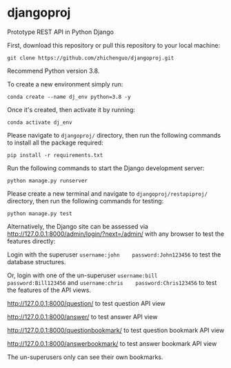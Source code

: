 # djangoproj
Prototype REST API in Python Django

<p>First, download this repository or pull this repository to your local machine:</p>
<pre><code>git clone https://github.com/zhichenguo/djangoproj.git</code></pre>

<p>Recommend Python version 3.8. </p>
<p>To create a new environment simply run:</p>
<pre><code>conda create --name dj_env python=3.8 -y</code></pre>
<p>Once it's created, then activate it by running:</p>
<pre><code>conda activate dj_env</code></pre>

<p>Please navigate to <code>djangoproj/</code> directory, then run the following commands to install all the package required:</p>
<pre><code>pip install -r requirements.txt</code></pre>

<p>Run the following commands to start the Django development server:</p>
<pre><code>python manage.py runserver</code></pre>

<p>Please create a new terminal and navigate to <code>djangoproj/restapiproj/</code> directory, then run the following commands for testing:</p>
<pre><code>python manage.py test</code></pre>

<p>Alternatively, the Django site can be assessed via <a href="http://127.0.0.1:8000/admin/login/?next=/admin/" rel="nofollow">http://127.0.0.1:8000/admin/login/?next=/admin/</a> with any browser to test the features directly: </p>

<p>Login with the superuser <code>username:john    password:John123456</code> to test the database structures.</p>
<p>Or, login with one of the un-superuser <code>username:bill    password:Bill123456</code> and <code>username:chris    password:Chris123456</code> to test the features of the API views.</p>

<p><a href="http://127.0.0.1:8000/question/">http://127.0.0.1:8000/question/</a> to test question API view </p>
<p><a href="http://127.0.0.1:8000/answer/">http://127.0.0.1:8000/answer/</a> to test answer API view </p>
<p><a href="http://127.0.0.1:8000/questionbookmark/">http://127.0.0.1:8000/questionbookmark/</a> to test question bookmark API view </p>
<p><a href="http://127.0.0.1:8000/answerbookmark/">http://127.0.0.1:8000/answerbookmark/</a> to test answer bookmark API view </p>
<p>The un-superusers only can see their own bookmarks.</p>


